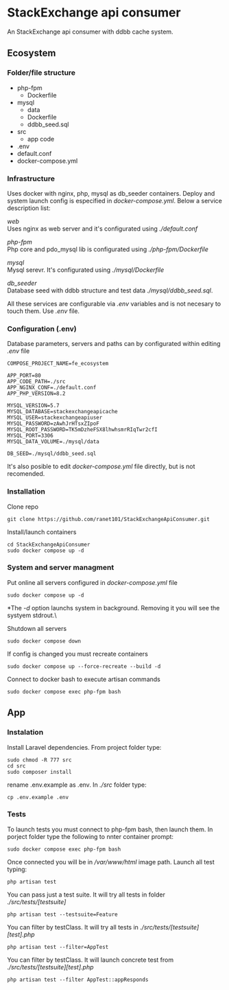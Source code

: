 # StackExchange api consumer
An StackExchange api consumer with ddbb cache system.
## Ecosystem
### Folder/file structure
* php-fpm
    * Dockerfile 
* mysql
    * data
    * Dockerfile
    * ddbb_seed.sql
* src
    * app code
* .env
* default.conf
* docker-compose.yml   

### Infrastructure
Uses docker with nginx, php, mysql as db_seeder containers. Deploy and system launch config is especified in _docker-compose.yml_. Below a service description list:

_web_\
Uses nginx as web server and it's configurated using _./default.conf_

_php-fpm_\
Php core and pdo_mysql lib is configurated using _./php-fpm/Dockerfile_ 

_mysql_\
Mysql serevr. It's configurated using _./mysql/Dockerfile_

_db_seeder_\
Database seed with ddbb structure and test data _./mysql/ddbb_seed.sql_.

All these services are configurable via _.env_ variables and is not necesary to touch them. Use _.env_ file.

### Configuration (.env)
Database parameters, servers and paths can by configurated within editing _.env_ file
```
COMPOSE_PROJECT_NAME=fe_ecosystem

APP_PORT=80
APP_CODE_PATH=./src
APP_NGINX_CONF=./default.conf
APP_PHP_VERSION=8.2

MYSQL_VERSION=5.7
MYSQL_DATABASE=stackexchangeapicache
MYSQL_USER=stackexchangeapiuser
MYSQL_PASSWORD=zAwhJrHTsxZIpoF
MYSQL_ROOT_PASSWORD=TK5mDzheFSX8lhwhsmrRIqTwr2cfI
MYSQL_PORT=3306
MYSQL_DATA_VOLUME=./mysql/data

DB_SEED=./mysql/ddbb_seed.sql
```
It's also posible to edit _docker-compose.yml_ file directly, but is not recomended.

### Installation
Clone repo
```
git clone https://github.com/ranet101/StackExchangeApiConsumer.git
```
Install/launch containers
```
cd StackExchangeApiConsumer
sudo docker compose up -d
```

### System and server managment
Put online all servers configured in _docker-compose.yml_ file
```
sudo docker compose up -d
```
*The _-d_ option launchs system in background. Removing it you will see the systyem stdrout.\

Shutdown all servers
```
sudo docker compose down
```

If config is changed you must recreate containers
```
sudo docker compose up --force-recreate --build -d
```
Connect to docker bash to execute artisan commands
```
sudo docker compose exec php-fpm bash
```

## App
### Instalation
Install Laravel dependencies. From project folder type:
```
sudo chmod -R 777 src
cd src 
sudo composer install
```
rename .env.example as .env. In _./src_ folder type:
```
cp .env.example .env
```
### Tests
To launch tests you must connect to php-fpm bash, then launch them. In porject folder type the following to nnter container prompt:
```
sudo docker compose exec php-fpm bash
```
Once connected you will be in _/var/www/html_ image path. Launch all test typing:
```
php artisan test
```
You can pass just a test suite. It will try all tests in folder _./src/tests/[testsuite]_
```
php artisan test --testsuite=Feature
```
You can filter by testClass. It will try all tests in _./src/tests/[testsuite][test].php_
```
php artisan test --filter=AppTest
```
You can filter by testClass. It will launch concrete test from _./src/tests/[testsuite][test].php_
```
php artisan test --filter AppTest::appResponds
```